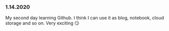 ### 1.14.2020

My second day learning Github. I think I can use it as blog, notebook, cloud storage and so on. Very exciting :smirk:
